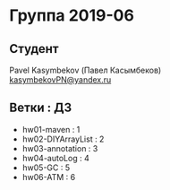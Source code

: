 # Группа 2019-06

## Студент 
Pavel Kasymbekov (Павел Касымбеков)<br>
[kasymbekovPN@yandex.ru]()

## Ветки : ДЗ
* hw01-maven : 1 
* hw02-DIYArrayList : 2
* hw03-annotation : 3
* hw04-autoLog : 4
* hw05-GC : 5
* hw06-ATM : 6